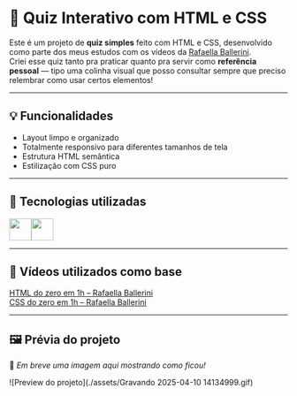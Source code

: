 # 🧠 Quiz Interativo com HTML e CSS

Este é um projeto de **quiz simples** feito com HTML e CSS, desenvolvido como parte dos meus estudos com os vídeos da [Rafaella Ballerini](https://www.youtube.com/@rafaellaballerini).  
Criei esse quiz tanto pra praticar quanto pra servir como **referência pessoal** — tipo uma colinha visual que posso consultar sempre que preciso relembrar como usar certos elementos!

---

## 💡 Funcionalidades

- Layout limpo e organizado
- Totalmente responsivo para diferentes tamanhos de tela
- Estrutura HTML semântica
- Estilização com CSS puro

---

## 🎨 Tecnologias utilizadas

<img src="https://cdn.jsdelivr.net/gh/devicons/devicon@latest/icons/html5/html5-original-wordmark.svg" width="40" height="40" /><img src="https://cdn.jsdelivr.net/gh/devicons/devicon@latest/icons/css3/css3-original-wordmark.svg" width="40" height="40" /> 

---

## 🎥 Vídeos utilizados como base

[HTML do zero em 1h – Rafaella Ballerini](https://youtu.be/Fhy-5CtVkiM?si=JD-wVWURiZHYDVvN)<br>
[CSS do zero em 1h – Rafaella Ballerini](https://youtu.be/AB35iSr1YyA?si=wHSArzkwNnzGZW7j)

---

## 🖼️ Prévia do projeto

📸 *Em breve uma imagem aqui mostrando como ficou!*

![Preview do projeto](./assets/Gravando 2025-04-10 14134999.gif)
